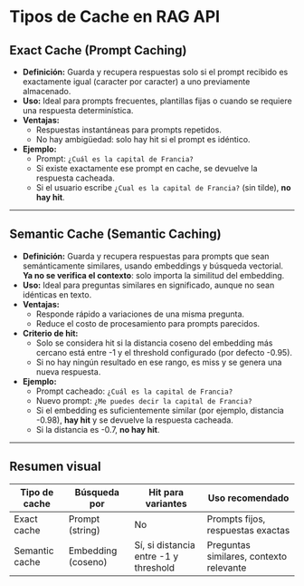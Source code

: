 # Tipos de Cache en RAG API

## Exact Cache (Prompt Caching)

- **Definición:** Guarda y recupera respuestas solo si el prompt recibido es exactamente igual (caracter por caracter) a uno previamente almacenado.
- **Uso:** Ideal para prompts frecuentes, plantillas fijas o cuando se requiere una respuesta determinística.
- **Ventajas:**
  - Respuestas instantáneas para prompts repetidos.
  - No hay ambigüedad: solo hay hit si el prompt es idéntico.
- **Ejemplo:**
  - Prompt: `¿Cuál es la capital de Francia?`
  - Si existe exactamente ese prompt en cache, se devuelve la respuesta cacheada.
  - Si el usuario escribe `¿Cual es la capital de Francia?` (sin tilde), **no hay hit**.

---

## Semantic Cache (Semantic Caching)

- **Definición:** Guarda y recupera respuestas para prompts que sean semánticamente similares, usando embeddings y búsqueda vectorial. **Ya no se verifica el contexto**: solo importa la similitud del embedding.
- **Uso:** Ideal para preguntas similares en significado, aunque no sean idénticas en texto.
- **Ventajas:**
  - Responde rápido a variaciones de una misma pregunta.
  - Reduce el costo de procesamiento para prompts parecidos.
- **Criterio de hit:**
  - Solo se considera hit si la distancia coseno del embedding más cercano está entre -1 y el threshold configurado (por defecto -0.95).
  - Si no hay ningún resultado en ese rango, es miss y se genera una nueva respuesta.
- **Ejemplo:**
  - Prompt cacheado: `¿Cuál es la capital de Francia?`
  - Nuevo prompt: `¿Me puedes decir la capital de Francia?`
  - Si el embedding es suficientemente similar (por ejemplo, distancia -0.98), **hay hit** y se devuelve la respuesta cacheada.
  - Si la distancia es -0.7, **no hay hit**.

---

## Resumen visual

| Tipo de cache   | Búsqueda por         | Hit para variantes | Uso recomendado                |
|-----------------|----------------------|--------------------|-------------------------------|
| Exact cache     | Prompt (string)      | No                 | Prompts fijos, respuestas exactas |
| Semantic cache  | Embedding (coseno)   | Sí, si distancia entre -1 y threshold | Preguntas similares, contexto relevante | 